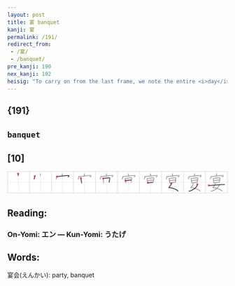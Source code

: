 ```yaml
---
layout: post
title: 宴 banquet
kanji: 宴
permalink: /191/
redirect_from:
 - /宴/
 - /banquet/
pre_kanji: 190
nex_kanji: 192
heisig: "To carry on from the last frame, we note the entire <i>day</i> of work that comes between a <i>woman</i> and her <i>house</i> in preparing for a dinner <b>banquet</b>, pictorially &quot;interrupting&quot; her <i>relaxation</i>."
---
```


## {191}

## `banquet`

## [10]

<div class="stroke"><img src="../images/E5AEB4.png" /></div>

## Reading:

### On-Yomi: エン &mdash; Kun-Yomi: うたげ

## Words:

宴会(えんかい): party, banquet
